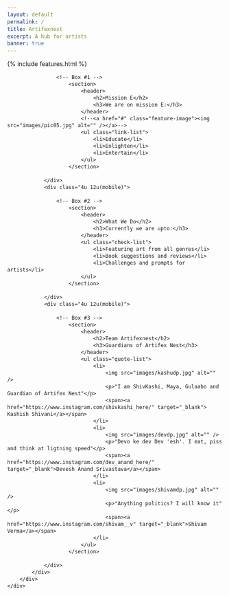 ```yaml
---
layout: default
permalink: /
title: Artifexnest
excerpt: A hub for artists
banner: true
---
```

{% include features.html %}

<!-- Content -->
<div id="content-wrapper">
	<div id="content">
		<div class="container">
			<div class="row">
				<div class="4u 12u(mobile)">

					<!-- Box #1 -->
						<section>
							<header>
								<h2>Mission E</h2>
								<h3>We are on mission E:</h3>
							</header>
							<!--<a href="#" class="feature-image"><img src="images/pic05.jpg" alt="" /></a>-->
							<ul class="link-list">
								<li>Educate</li>
								<li>Enlighten</li>
								<li>Entertain</li>
							</ul>
						</section>

				</div>
				<div class="4u 12u(mobile)">

					<!-- Box #2 -->
						<section>
							<header>
								<h2>What We Do</h2>
								<h3>Currently we are upto:</h3>
							</header>
							<ul class="check-list">
								<li>Featuring art from all genres</li>
								<li>Book suggestions and reviews</li>
								<li>Challenges and prompts for artists</li>
							</ul>
						</section>

				</div>
				<div class="4u 12u(mobile)">

					<!-- Box #3 -->
						<section>
							<header>
								<h2>Team Artifexnest</h2>
								<h3>Guardians of Artifex Nest</h3>
							</header>
							<ul class="quote-list">
								<li>
									<img src="images/kashudp.jpg" alt="" />
									<p>"I am ShivKashi, Maya, Gulaabo and Guardian of Artifex Nest"</p>
									<span><a href="https://www.instagram.com/shivkashi_here/" target="_blank"> Kashish Shivani</a></span>
								</li>
								<li>
									<img src="images/devdp.jpg" alt="" />
									<p>"Devo ke dev Dev 'esh'. I eat, piss and think at ligtning speed"</p>
									<span><a href="https://www.instagram.com/dev_anand_here/" target="_blank">Devesh Anand Srivastava</a></span>
								</li>
								<li>
									<img src="images/shivamdp.jpg" alt="" />
									<p>"Anything politics? I will know it"</p>
									<span><a href="https://www.instagram.com/shivam__v" target="_blank">Shivam Verma</a></span>
								</li>
							</ul>
						</section>

				</div>
			</div>
		</div>
	</div>
</div>
